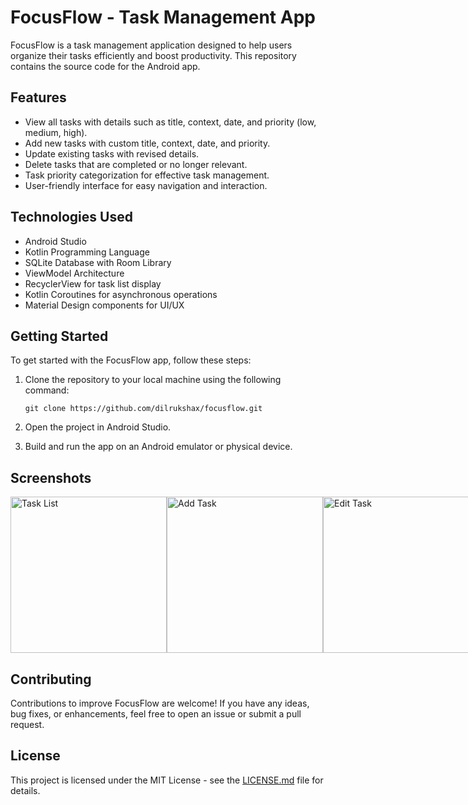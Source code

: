

# FocusFlow - Task Management App

FocusFlow is a task management application designed to help users organize their tasks efficiently and boost productivity. This repository contains the source code for the Android app.

## Features

- View all tasks with details such as title, context, date, and priority (low, medium, high).
- Add new tasks with custom title, context, date, and priority.
- Update existing tasks with revised details.
- Delete tasks that are completed or no longer relevant.
- Task priority categorization for effective task management.
- User-friendly interface for easy navigation and interaction.

## Technologies Used

- Android Studio
- Kotlin Programming Language
- SQLite Database with Room Library
- ViewModel Architecture
- RecyclerView for task list display
- Kotlin Coroutines for asynchronous operations
- Material Design components for UI/UX

## Getting Started

To get started with the FocusFlow app, follow these steps:

1. Clone the repository to your local machine using the following command:
   ```
   git clone https://github.com/dilrukshax/focusflow.git
   ```

2. Open the project in Android Studio.

3. Build and run the app on an Android emulator or physical device.

## Screenshots

<div style="display: flex; justify-content: space-between;">
  <img src="https://github.com/dilrukshax/FocusFlow/assets/100220079/782274f7-4fde-4dc4-a14f-4a0f948e879b" alt="Task List" width="250"/>
  <img src="https://github.com/dilrukshax/FocusFlow/assets/100220079/76aff3e2-dd2b-4adb-8d86-8f8b6896b35c" alt="Add Task" width="250"/>
  <img src="https://github.com/dilrukshax/FocusFlow/assets/100220079/bf59c0a6-f18a-4eb2-bd02-9dfd29f1a76a" alt="Edit Task" width="250"/>
  <img src="https://github.com/dilrukshax/FocusFlow/assets/100220079/41285f24-9af1-48d4-a4b8-3ac328367485" alt="Delete Task" width="250"/>
</div>

## Contributing

Contributions to improve FocusFlow are welcome! If you have any ideas, bug fixes, or enhancements, feel free to open an issue or submit a pull request.

## License

This project is licensed under the MIT License - see the [LICENSE.md](LICENSE.md) file for details.

